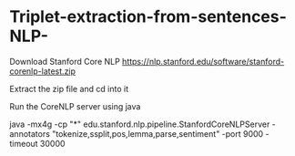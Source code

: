 # Triplet-extraction-from-sentences-NLP-

Download Stanford Core NLP 
  https://nlp.stanford.edu/software/stanford-corenlp-latest.zip
  
Extract the zip file and cd into it

Run the CoreNLP server using java 

java -mx4g -cp "*" edu.stanford.nlp.pipeline.StanfordCoreNLPServer -annotators "tokenize,ssplit,pos,lemma,parse,sentiment" -port 9000 -timeout 30000
